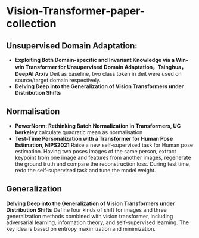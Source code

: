 # Vision-Transformer-paper-collection
## Unsupervised Domain Adaptation:
- **Exploiting Both Domain-specific and Invariant Knowledge via a Win-win Transformer for Unsupervised Domain Adaptation，Tsinghua，DeepAI Arxiv**
    Deit as baseline, two class token in deit were used on source/target domain respectively.
- **Delving Deep into the Generalization of Vision Transformers under Distribution Shifts**
    
## Normalisation
- **PowerNorm: Rethinking Batch Normalization in Transformers, UC berkeley** calculate quadratic mean as normalisation
- **Test-Time Personalization with a Transformer for Human Pose Estimation, NIPS2021** Raise a new self-supervised task for Human pose estimation. Having two poses images of the same person, extract keypoint from one image and features from another images, regenerate the ground truth and compare the reconstruction loss. During test time, redo the self-supervised task and tune the model weight. 

## Generalization
**Delving Deep into the Generalization of Vision Transformers under Distribution Shifts** Define four kinds of shift for images and three generalization methods combined with vision transformer, including adversarial learning, information theory, and self-supervised learning. The key idea is based on entropy maximization and minimization. 
